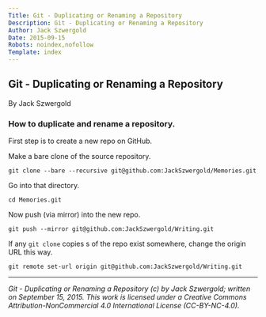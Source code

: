 ```yaml
---
Title: Git - Duplicating or Renaming a Repository
Description: Git - Duplicating or Renaming a Repository
Author: Jack Szwergold
Date: 2015-09-15
Robots: noindex,nofollow
Template: index
---
```


## Git - Duplicating or Renaming a Repository

By Jack Szwergold

### How to duplicate and rename a repository.

First step is to create a new repo on GitHub.

Make a bare clone of the source repository.

    git clone --bare --recursive git@github.com:JackSzwergold/Memories.git

Go into that directory.

    cd Memories.git

Now push (via mirror) into the new repo.

    git push --mirror git@github.com:JackSzwergold/Writing.git

If any `git clone` copies s of the repo exist somewhere, change the origin URL this way.

    git remote set-url origin git@github.com:JackSzwergold/Writing.git

***

*Git - Duplicating or Renaming a Repository (c) by Jack Szwergold; written on September 15, 2015. This work is licensed under a Creative Commons Attribution-NonCommercial 4.0 International License (CC-BY-NC-4.0).*
